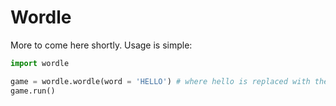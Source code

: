 # Wordle

More to come here shortly. Usage is simple:

```python
import wordle

game = wordle.wordle(word = 'HELLO') # where hello is replaced with the answer to the Wordle.
game.run()
```